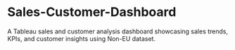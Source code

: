 # Sales-Customer-Dashboard
A Tableau sales and customer analysis dashboard showcasing sales trends, KPIs, and customer insights using Non-EU dataset.
